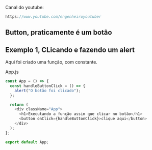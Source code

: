 Canal do youtube:

```js
https://www.youtube.com/engenheiroyoutuber
```

## Button, praticamente é um botão

## Exemplo 1, CLicando e fazendo um alert

Aqui foi criado uma função, com constante.

App.js

```js
const App = () => {
  const handleButtonClick = () => {
    alert("O botão foi clicado");
  };

  return (
    <div className="App">
      <h1>Executando a função assim que clicar no botão</h1>
      <button onClick={handleButtonClick}>clique aqui</button>
    </div>
  );
};

export default App;
```
